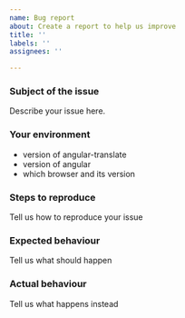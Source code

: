 ```yaml
---
name: Bug report
about: Create a report to help us improve
title: ''
labels: ''
assignees: ''

---
```


### Subject of the issue
Describe your issue here.

### Your environment
* version of angular-translate
* version of angular
* which browser and its version

### Steps to reproduce
Tell us how to reproduce your issue

### Expected behaviour
Tell us what should happen

### Actual behaviour
Tell us what happens instead
